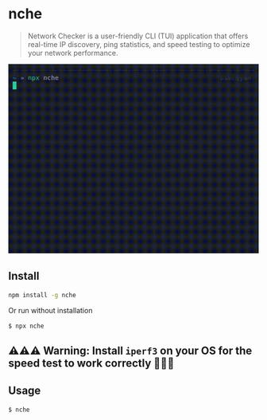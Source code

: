 # nche

> Network Checker is a user-friendly CLI (TUI) application that offers real-time IP discovery, ping statistics, and speed testing to optimize your network performance.

<img src="./preview.gif" alt="preview" width="700"/>


## Install

```bash
npm install -g nche
```

Or run without installation

```bash
$ npx nche
```

## ⚠️⚠️⚠️ Warning: Install `iperf3` on your OS for the speed test to work correctly 🚨🚨🚨

## Usage

```bash
$ nche
```
